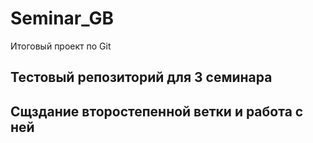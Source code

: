 # Seminar_GB
Итоговый проект по Git

## Тестовый репозиторий для 3 семинара

## Сщздание второстепенной ветки и работа с ней

